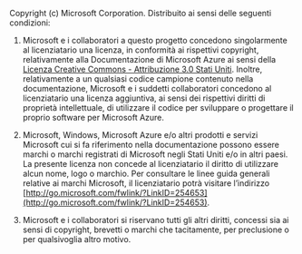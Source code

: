 ﻿Copyright (c) Microsoft Corporation.  Distribuito ai sensi delle seguenti condizioni:
 
1. Microsoft e i collaboratori a questo progetto concedono singolarmente al licenziatario una licenza, in conformità ai rispettivi copyright, relativamente alla Documentazione di Microsoft Azure ai sensi della [Licenza Creative Commons - Attribuzione 3.0 Stati Uniti](http://creativecommons.org/licenses/by/3.0/us/legalcode).  Inoltre, relativamente a un qualsiasi codice campione contenuto nella documentazione, Microsoft e i suddetti collaboratori concedono al licenziatario una licenza aggiuntiva, ai sensi dei rispettivi diritti di proprietà intellettuale, di utilizzare il codice per sviluppare o progettare il proprio software per Microsoft Azure.
 
2.  Microsoft, Windows, Microsoft Azure e/o altri prodotti e servizi Microsoft cui si fa riferimento nella documentazione possono essere marchi o marchi registrati di Microsoft negli Stati Uniti e/o in altri paesi. La presente licenza non concede al licenziatario il diritto di utilizzare alcun nome, logo o marchio. Per consultare le linee guida generali relative ai marchi Microsoft, il licenziatario potrà visitare l’indirizzo [http://go.microsoft.com/fwlink/?LinkID=254653](http://go.microsoft.com/fwlink/?LinkID=254653).
 
3.  Microsoft e i collaboratori si riservano tutti gli altri diritti, concessi sia ai sensi di copyright, brevetti o marchi che tacitamente, per preclusione o per qualsivoglia altro motivo.